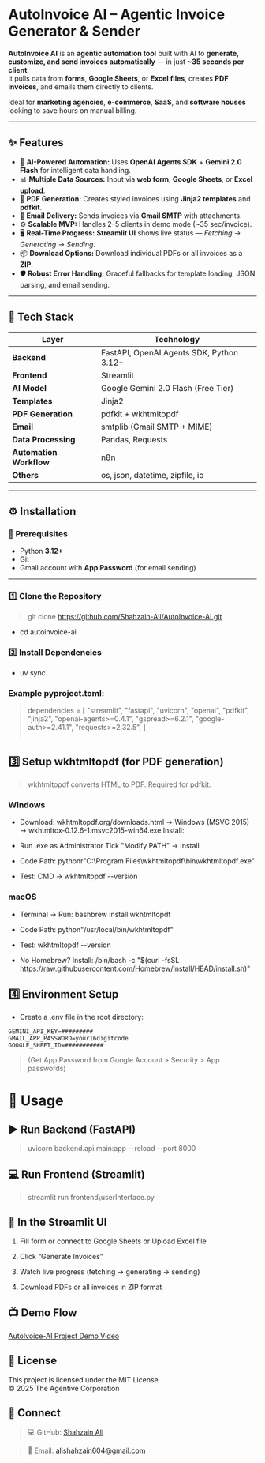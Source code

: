 # AutoInvoice AI – Agentic Invoice Generator & Sender

**AutoInvoice AI** is an **agentic automation tool** built with AI to **generate, customize, and send invoices automatically** — in just **~35 seconds per client**.  
It pulls data from **forms**, **Google Sheets**, or **Excel files**, creates **PDF invoices**, and emails them directly to clients.  

Ideal for **marketing agencies**, **e-commerce**, **SaaS**, and **software houses** looking to save hours on manual billing.

---

## ✨ Features

- 🧠 **AI-Powered Automation:** Uses **OpenAI Agents SDK** + **Gemini 2.0 Flash** for intelligent data handling.  
- 📊 **Multiple Data Sources:** Input via **web form**, **Google Sheets**, or **Excel upload**.  
- 🧾 **PDF Generation:** Creates styled invoices using **Jinja2 templates** and **pdfkit**.  
- 📧 **Email Delivery:** Sends invoices via **Gmail SMTP** with attachments.  
- ⚙️ **Scalable MVP:** Handles 2–5 clients in demo mode (~35 sec/invoice).  
- 🖥️ **Real-Time Progress:** **Streamlit UI** shows live status — *Fetching → Generating → Sending*.  
- 📦 **Download Options:** Download individual PDFs or all invoices as a **ZIP**.  
- 🛡️ **Robust Error Handling:** Graceful fallbacks for template loading, JSON parsing, and email sending.

---

## 🧰 Tech Stack

| Layer | Technology |
|-------|-------------|
| **Backend** | FastAPI, OpenAI Agents SDK, Python 3.12+ |
| **Frontend** | Streamlit |
| **AI Model** | Google Gemini 2.0 Flash (Free Tier) |
| **Templates** | Jinja2 |
| **PDF Generation** | pdfkit + wkhtmltopdf |
| **Email** | smtplib (Gmail SMTP + MIME) |
| **Data Processing** | Pandas, Requests |
| **Automation Workflow** | n8n |
| **Others** | os, json, datetime, zipfile, io |

---

## ⚙️ Installation

### 🧾 Prerequisites
- Python **3.12+**
- Git
- Gmail account with **App Password** (for email sending)

---

### 1️⃣ Clone the Repository

> git clone https://github.com/Shahzain-Ali/AutoInvoice-AI.git

- cd autoinvoice-ai

### 2️⃣ Install Dependencies
- uv sync

### Example pyproject.toml:

> dependencies = [
    "streamlit",
    "fastapi",
    "uvicorn",
    "openai",
    "pdfkit",
    "jinja2",
    "openai-agents>=0.4.1",
    "gspread>=6.2.1",
    "google-auth>=2.41.1",
    "requests>=2.32.5",
]
<br><br>


## 3️⃣ Setup wkhtmltopdf (for PDF generation)
> wkhtmltopdf converts HTML to PDF. Required for pdfkit.

### Windows 

- Download: wkhtmltopdf.org/downloads.html
→ Windows (MSVC 2015) → wkhtmltox-0.12.6-1.msvc2015-win64.exe
Install:

- Run .exe as Administrator
Tick "Modify PATH" → Install


- Code Path:
pythonr"C:\Program Files\wkhtmltopdf\bin\wkhtmltopdf.exe"

- Test: CMD → wkhtmltopdf --version


### macOS 

- Terminal → Run:
bashbrew install wkhtmltopdf

- Code Path:
python"/usr/local/bin/wkhtmltopdf"

- Test: wkhtmltopdf --version

- No Homebrew? Install: /bin/bash -c "$(curl -fsSL https://raw.githubusercontent.com/Homebrew/install/HEAD/install.sh)"

## 4️⃣ Environment Setup

- Create a .env file in the root directory:
```
GEMINI_API_KEY=#########
GMAIL_APP_PASSWORD=your16digitcode
GOOGLE_SHEET_ID=###########
```
> (Get App Password from Google Account > Security > App passwords)

# 🚦 Usage
## ▶️ Run Backend (FastAPI)
> uvicorn backend.api.main:app --reload --port 8000

## 💻 Run Frontend (Streamlit)
> streamlit run frontend\userInterface.py

## 🧩 In the Streamlit UI

1) Fill form or connect to Google Sheets or Upload Excel file 

2) Click “Generate Invoices”

3) Watch live progress (fetching → generating → sending)

4) Download PDFs or all invoices in ZIP format

## 📺 Demo Flow
[AutoIvoice-AI Project Demo Video]()

## 📜 License

This project is licensed under the MIT License.  
© 2025 The Agentive Corporation

## 💬 Connect

> 💻 GitHub: [Shahzain Ali](https://github.com/Shahzain-Ali)

> 📧 Email: alishahzain604@gmail.com
